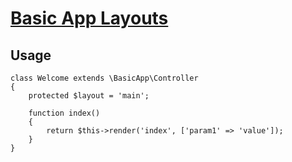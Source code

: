 # [Basic App Layouts](http://basic-app.com/docs/core/views/layouts.md)

## Usage

```
class Welcome extends \BasicApp\Controller
{
    protected $layout = 'main';
    
    function index()
    {
        return $this->render('index', ['param1' => 'value']);
    }
}
```